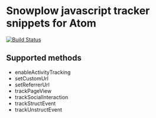 # Snowplow javascript tracker snippets for Atom

[![Build Status](https://travis-ci.org/njenkins/atom-snowplowjs-snippets.svg?branch=master)](https://travis-ci.org/njenkins/atom-snowplowjs-snippets)

## Supported methods
* enableActivityTracking
* setCustomUrl
* setReferrerUrl
* trackPageView
* trackSocialInteraction
* trackStructEvent
* trackUnstructEvent
